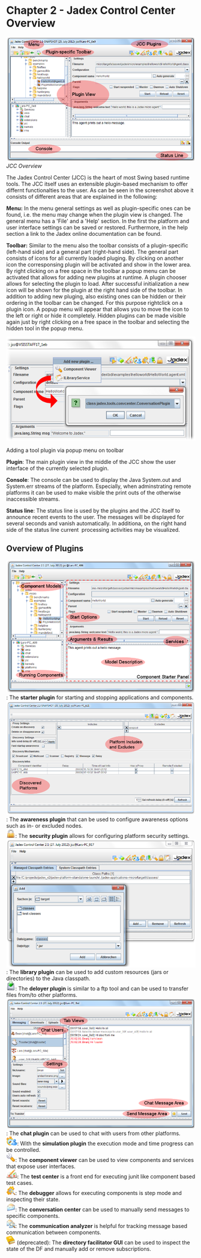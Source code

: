 <span>Chapter 2 - Jadex Control Center Overview</span> 
======================================================

![02 JCC Overview@jcc.png](jcc.png)  
*JCC Overview*

<div class="wikimodel-emptyline">

</div>

<div class="wikimodel-emptyline">

</div>

The Jadex Control Center (JCC) is the heart of most Swing based runtime tools. The JCC itself uses an extensible plugin-based mechanism to offer differnt functionalties to the user. As can be seen in the screenshot above it consists of different areas that are explained in the following:

**Menu:** In the menu general settings as well as plugin-specific ones can be found, i.e. the menu may change when the plugin view is changed. The general menu has a 'File' and a 'Help' section. In the first the platform and user interface settings can be saved or restored. Furthermore, in the help section a link to the Jadex online documentation can be found.

**Toolbar:** Similar to the menu also the toolbar consists of a plugin-specific (left-hand side) and a general part (right-hand side). The general part consists of icons for all currently loaded pluging. By clicking on another icon the corresponsing plugin will be activated and show in the lower area. By right clicking on a free space in the toolbar a popup menu can be activated that allows for adding new plugins at runtime. A plugin chooser allows for selecting the plugin to load. After successful initialization a new icon will be shown for the plugin at the right hand side of the toolbar. In addition to adding new pluging, also existing ones can be hidden or their ordering in the toolbar can be changed. For this purpose rightclick on a plugin icon. A popup menu will appear that allows you to move the icon to the left or right or hide it completely. Hidden plugins can be made visible again just by right clicking on a free space in the toolbar and selecting the hidden tool in the popup menu.

![](addplugin.png)

Adding a tool plugin via popup menu on toolbar

**Plugin**: The main plugin view in the middle of the JCC show the user interface of the currently selected plugin. 

**Console**: The console can be used to display the Java System.out and System.err streams of the platform. Especially, when adminstrating remote platforms it can be used to make visible the print outs of the otherwise inaccessible streams.

**Status line**: The status line is used by the plugins and the JCC itself to announce recent events to the user. The messages will be displayed for several seconds and vanish automatically. In additiona, on the right hand side of the status line current  processing activities may be visualized.

<span>Overview of Plugins</span> 
--------------------------------

![02 JCC Overview@starter.png](starter.png): The **starter plugin** for starting and stopping applications and components.\
![02 JCC Overview@awareness.png](awareness.png): The **awareness plugin** that can be used to configure awareness options such as in- or excluded nodes.\
![02 JCC Overview@security.png](security.png): The **security plugin** allows for configuring platform security settings.\
![02 JCC Overview@libcenter.png](libcenter.png): The **library plugin** can be used to add custom resources (jars or directories) to the Java classpath.\
![02 JCC Overview@deployer.png](deployer.png): The **deloyer plugin** is similar to a ftp tool and can be used to transfer files from/to other platforms.\
![02 JCC Overview@chat.png](chat.png): The **chat plugin** can be used to chat with users from other platforms.\
![02 JCC Overview@stopwatch.png](stopwatch.png): With the **simulation plugin** the execution mode and time progress can be controlled.\
![02 JCC Overview@configure.png](configure.png): The **component viewer** can be used to view components and services that expose user interfaces.\
![02 JCC Overview@new\_testcenter.png](new_testcenter.png): The **test center** is a front end for executing junit like component based test cases.\
![02 JCC Overview@new\_introspector.png](new_introspector.png): The **debugger** allows for executing components is step mode and inspecting their state.\
![02 JCC Overview@new\_conversation.png](new_conversation.png): The **conversation center** can be used to manually send messages to specific components.\
![02 JCC Overview@new\_comanalyzer.png](new_comanalyzer.png): The **communication analyzer** is helpful for tracking message based communication between components.\
![02 JCC Overview@new\_dfbrowser.png](new_dfbrowser.png) (deprecated): The **directory facilitator GUI** can be used to inspect the state of the DF and manually add or remove subscriptions.
